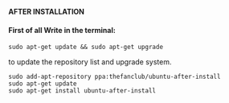 **AFTER INSTALLATION**

#### First of all Write in the terminal:

    sudo apt-get update && sudo apt-get upgrade

to update the repository list and upgrade system.

    sudo add-apt-repository ppa:thefanclub/ubuntu-after-install
    sudo apt-get update 
    sudo apt-get install ubuntu-after-install
